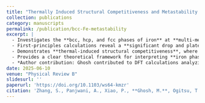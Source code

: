 ```yaml
---
title: "Thermally Induced Structural Competitiveness and Metastability of Body‑Centered Cubic Iron under Non‑Equilibrium Conditions"
collection: publications
category: manuscripts
permalink: /publication/bcc‑Fe‑metastability
excerpt: |
  - Investigates the **bcc, hcp, and fcc phases of iron** at **multi-megabar pressures** and **elevated electron temperatures (≥1–1.5 eV)** relevant to Earth's inner core and high-pressure science.
  - First-principles calculations reveal a **significant drop and plateau in the potential energy surface**, stabilizing the bcc phase via enhanced **phonon-mode stabilization** and **vibrational entropy** :contentReference[oaicite:1]{index=1}.
  - Demonstrates **thermal-induced structural competitiveness**, where bcc iron becomes metastable under non‑equilibrium high-temperature conditions.
  - Provides a clear theoretical framework for interpreting **iron phase relations and solidification processes** in high‑pressure experiments and planetary cores.
  - *Author contribution: Ghosh contributed to DFT calculations analyzing structural stabilization of bcc iron at high electronic temperatures.*
date: 2025-06-10
venue: "Physical Review B"
slidesurl: ''
paperurl: 'https://doi.org/10.1103/ws64‑kmzr'
citation: 'Zhang, S., Panjwani, A., Xiao, P., **Ghosh, M.**, Ogitsu, T., Ping, Y., & Hu, S.X. (2025). “Thermally Induced Structural Competitiveness and Metastability of Body‑Centered Cubic Iron under Non‑Equilibrium Conditions.” *Phys. Rev. B*, 111, 224106.'
---
```

